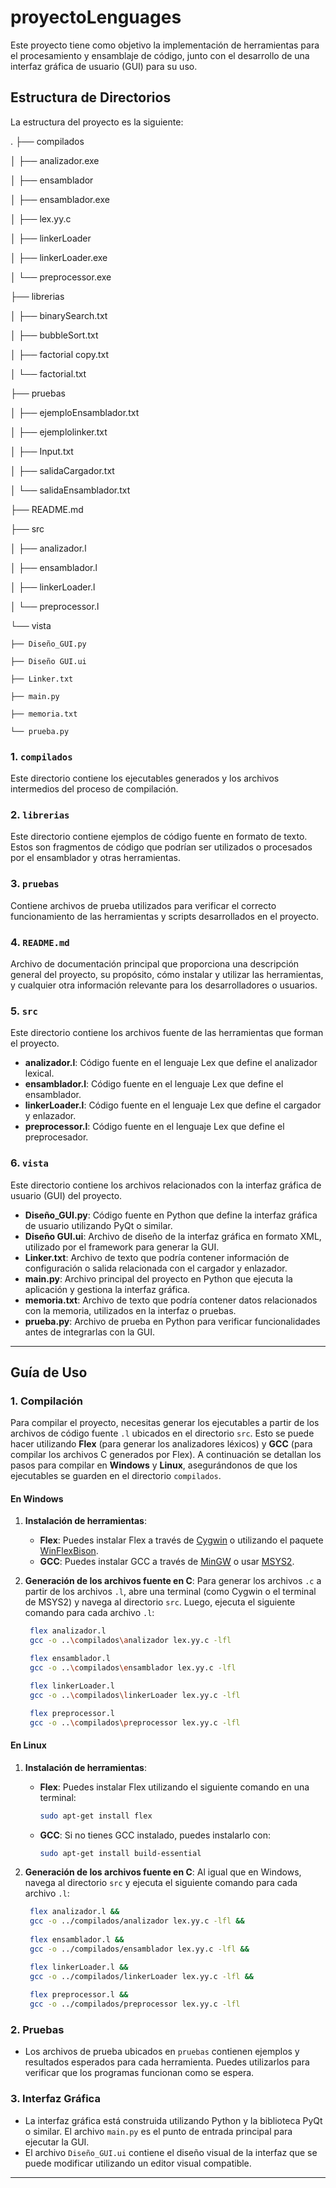 # proyectoLenguages

Este proyecto tiene como objetivo la implementación de herramientas para el procesamiento y ensamblaje de código, junto con el desarrollo de una interfaz gráfica de usuario (GUI) para su uso.

## Estructura de Directorios

La estructura del proyecto es la siguiente:

.
├── compilados

│   ├── analizador.exe

│   ├── ensamblador

│   ├── ensamblador.exe

│   ├── lex.yy.c

│   ├── linkerLoader

│   ├── linkerLoader.exe

│   └── preprocessor.exe

├── librerias

│   ├── binarySearch.txt

│   ├── bubbleSort.txt

│   ├── factorial copy.txt

│   └── factorial.txt

├── pruebas

│   ├── ejemploEnsamblador.txt

│   ├── ejemplolinker.txt

│   ├── Input.txt

│   ├── salidaCargador.txt

│   └── salidaEnsamblador.txt

├── README.md

├── src

│   ├── analizador.l

│   ├── ensamblador.l

│   ├── linkerLoader.l

│   └── preprocessor.l

└── vista

    ├── Diseño_GUI.py

    ├── Diseño GUI.ui

    ├── Linker.txt

    ├── main.py

    ├── memoria.txt

    └── prueba.py


### 1. `compilados`
Este directorio contiene los ejecutables generados y los archivos intermedios del proceso de compilación.

### 2. `librerias`
Este directorio contiene ejemplos de código fuente en formato de texto. Estos son fragmentos de código que podrían ser utilizados o procesados por el ensamblador y otras herramientas.

### 3. `pruebas`
Contiene archivos de prueba utilizados para verificar el correcto funcionamiento de las herramientas y scripts desarrollados en el proyecto.

### 4. `README.md`
Archivo de documentación principal que proporciona una descripción general del proyecto, su propósito, cómo instalar y utilizar las herramientas, y cualquier otra información relevante para los desarrolladores o usuarios.

### 5. `src`
Este directorio contiene los archivos fuente de las herramientas que forman el proyecto.

- **analizador.l**: Código fuente en el lenguaje Lex que define el analizador lexical.
- **ensamblador.l**: Código fuente en el lenguaje Lex que define el ensamblador.
- **linkerLoader.l**: Código fuente en el lenguaje Lex que define el cargador y enlazador.
- **preprocessor.l**: Código fuente en el lenguaje Lex que define el preprocesador.

### 6. `vista`
Este directorio contiene los archivos relacionados con la interfaz gráfica de usuario (GUI) del proyecto.

- **Diseño_GUI.py**: Código fuente en Python que define la interfaz gráfica de usuario utilizando PyQt o similar.
- **Diseño GUI.ui**: Archivo de diseño de la interfaz gráfica en formato XML, utilizado por el framework para generar la GUI.
- **Linker.txt**: Archivo de texto que podría contener información de configuración o salida relacionada con el cargador y enlazador.
- **main.py**: Archivo principal del proyecto en Python que ejecuta la aplicación y gestiona la interfaz gráfica.
- **memoria.txt**: Archivo de texto que podría contener datos relacionados con la memoria, utilizados en la interfaz o pruebas.
- **prueba.py**: Archivo de prueba en Python para verificar funcionalidades antes de integrarlas con la GUI.

---

## Guía de Uso

### 1. **Compilación**

Para compilar el proyecto, necesitas generar los ejecutables a partir de los archivos de código fuente `.l` ubicados en el directorio `src`. Esto se puede hacer utilizando **Flex** (para generar los analizadores léxicos) y **GCC** (para compilar los archivos C generados por Flex). A continuación se detallan los pasos para compilar en **Windows** y **Linux**, asegurándonos de que los ejecutables se guarden en el directorio `compilados`.

#### En Windows

1. **Instalación de herramientas**:
   - **Flex**: Puedes instalar Flex a través de [Cygwin](https://www.cygwin.com/) o utilizando el paquete [WinFlexBison](https://github.com/lexxmark/winflexbison).
   - **GCC**: Puedes instalar GCC a través de [MinGW](http://mingw-w64.org/doku.php) o usar [MSYS2](https://www.msys2.org/).

2. **Generación de los archivos fuente en C**:
   Para generar los archivos `.c` a partir de los archivos `.l`, abre una terminal (como Cygwin o el terminal de MSYS2) y navega al directorio `src`. Luego, ejecuta el siguiente comando para cada archivo `.l`:

   ```bash
    flex analizador.l
    gcc -o ..\compilados\analizador lex.yy.c -lfl

    flex ensamblador.l
    gcc -o ..\compilados\ensamblador lex.yy.c -lfl

    flex linkerLoader.l
    gcc -o ..\compilados\linkerLoader lex.yy.c -lfl

    flex preprocessor.l
    gcc -o ..\compilados\preprocessor lex.yy.c -lfl

    ```

#### En Linux

1. **Instalación de herramientas**:
   - **Flex**: Puedes instalar Flex utilizando el siguiente comando en una terminal:
     ```bash
     sudo apt-get install flex
     ```
   - **GCC**: Si no tienes GCC instalado, puedes instalarlo con:
     ```bash
     sudo apt-get install build-essential
     ```

2. **Generación de los archivos fuente en C**:
   Al igual que en Windows, navega al directorio `src` y ejecuta el siguiente comando para cada archivo `.l`:

   ```bash
    flex analizador.l &&
    gcc -o ../compilados/analizador lex.yy.c -lfl &&
    
    flex ensamblador.l &&
    gcc -o ../compilados/ensamblador lex.yy.c -lfl &&

    flex linkerLoader.l &&
    gcc -o ../compilados/linkerLoader lex.yy.c -lfl &&
    
    flex preprocessor.l &&
    gcc -o ../compilados/preprocessor lex.yy.c -lfl

    ```

### 2. **Pruebas**

   - Los archivos de prueba ubicados en `pruebas` contienen ejemplos y resultados esperados para cada herramienta. Puedes utilizarlos para verificar que los programas funcionan como se espera.

### 3. **Interfaz Gráfica**

   - La interfaz gráfica está construida utilizando Python y la biblioteca PyQt o similar. El archivo `main.py` es el punto de entrada principal para ejecutar la GUI.
   - El archivo `Diseño_GUI.ui` contiene el diseño visual de la interfaz que se puede modificar utilizando un editor visual compatible.

---